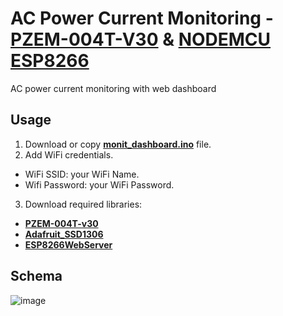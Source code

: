 # AC Power Current Monitoring - [PZEM-004T-V30](https://github.com/mandulaj/PZEM-004T-v30) & [NODEMCU ESP8266](https://github.com/nodemcu/nodemcu-firmware)
 
AC power current monitoring with web dashboard

## Usage
1. Download or copy **[monit_dashboard.ino](https://github.com/zuna107/AC-power-current-monitoring/blob/26bc68f6e077cffd8c7efb911600d989b5a92949/monit_dashboard/monit_dashboard.ino)** file.
2. Add WiFi credentials.
- WiFi SSID: your WiFi Name.
- Wifi Password: your WiFi Password.

3. Download required libraries:
- **[PZEM-004T-v30](https://github.com/mandulaj/PZEM-004T-v30)**
- **[Adafruit_SSD1306](https://github.com/adafruit/Adafruit_SSD1306)**
- **[ESP8266WebServer](https://github.com/esp8266/Arduino/tree/master/libraries/ESP8266WebServer)**

## Schema
![image](https://github.com/zuna107/AC-power-current-monitoring/blob/ed61bd734671982dd76bab30abe929b5737fc22c/circuit_image.png)
